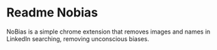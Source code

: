 # Readme Nobias
NoBias is a simple chrome extension that removes images and names in LinkedIn searching, removing unconscious biases.